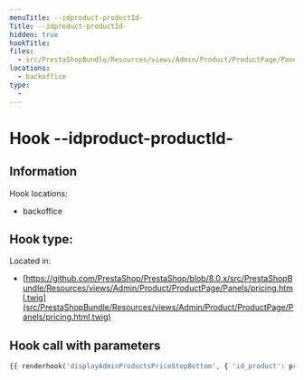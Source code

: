```yaml
---
menuTitle: --idproduct-productId-
Title: --idproduct-productId-
hidden: true
hookTitle: 
files:
  - src/PrestaShopBundle/Resources/views/Admin/Product/ProductPage/Panels/pricing.html.twig
locations:
  - backoffice
type:
  - 
---
```


# Hook --idproduct-productId-

## Information

Hook locations: 
  - backoffice

Hook type: 
  - 

Located in: 
  - [https://github.com/PrestaShop/PrestaShop/blob/8.0.x/src/PrestaShopBundle/Resources/views/Admin/Product/ProductPage/Panels/pricing.html.twig](src/PrestaShopBundle/Resources/views/Admin/Product/ProductPage/Panels/pricing.html.twig)

## Hook call with parameters

```php
{{ renderhook('displayAdminProductsPriceStepBottom', { 'id_product': productId }) }}
```